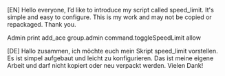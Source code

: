 [EN]
Hello everyone, I’d like to introduce my script called speed_limit. It's simple and easy to configure.
This is my work and may not be copied or repackaged. Thank you.

Admin print
add_ace group.admin command.toggleSpeedLimit allow

[DE]
Hallo zusammen, ich möchte euch mein Skript speed_limit vorstellen. Es ist simpel aufgebaut und leicht zu konfigurieren.
Das ist meine eigene Arbeit und darf nicht kopiert oder neu verpackt werden. Vielen Dank!
